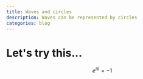 ```yaml
---
title: Waves and circles
description: Waves can be represented by circles
categories: blog
---
```


<script type="text/javascript" async
  src="https://cdn.mathjax.org/mathjax/latest/MathJax.js?config=TeX-MML-AM_CHTML">
</script>

# Let's try this...

$$ e^{\pi i} = -1 $$
